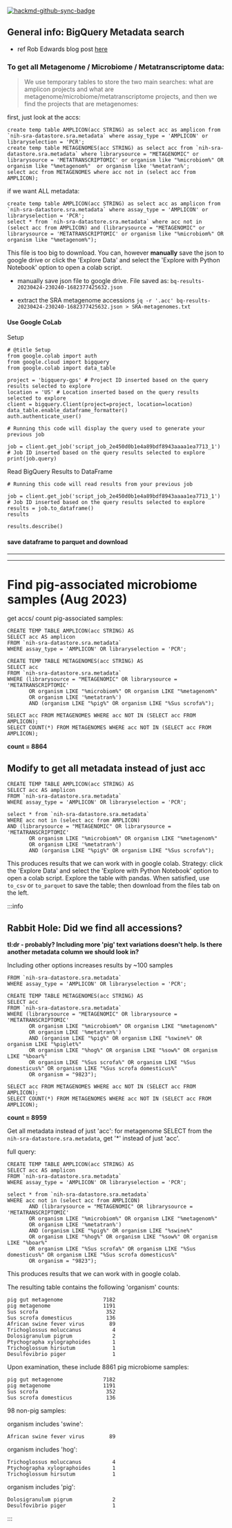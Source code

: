 [![hackmd-github-sync-badge](https://hackmd.io/Z-DERt3HTxG9nVIeX3wNZA/badge)](https://hackmd.io/Z-DERt3HTxG9nVIeX3wNZA)

## General info: BigQuery Metadata search

- ref Rob Edwards blog post [here](https://edwards.flinders.edu.au/identifying-metagenomes-from-the-sra-in-the-cloud/)

### To get all Metagenome / Microbiome / Metatranscriptome data: 
> We use temporary tables to store the two main searches: what are amplicon projects and what are metagenome/microbiome/metatranscriptome projects, and then we find the projects that are metagenomes:

first, just look at the accs:
```
create temp table AMPLICON(acc STRING) as select acc as amplicon from `nih-sra-datastore.sra.metadata` where assay_type = 'AMPLICON' or libraryselection = 'PCR';
create temp table METAGENOMES(acc STRING) as select acc from `nih-sra-datastore.sra.metadata` where librarysource = "METAGENOMIC" or librarysource = 'METATRANSCRIPTOMIC' or organism like "%microbiom%" OR organism like "%metagenom%"  or organism like '%metatran%';
select acc from METAGENOMES where acc not in (select acc from AMPLICON);
```

if we want ALL metadata:
```
create temp table AMPLICON(acc STRING) as select acc as amplicon from `nih-sra-datastore.sra.metadata` where assay_type = 'AMPLICON' or libraryselection = 'PCR';
select * from `nih-sra-datastore.sra.metadata` where acc not in (select acc from AMPLICON) and (librarysource = "METAGENOMIC" or librarysource = 'METATRANSCRIPTOMIC' or organism like "%microbiom%" OR organism like "%metagenom%");
```


This file is too big to download. You can, however **manually** save the json to google drive or click the 'Explore Data' and select the 'Explore with Python Notebook' option to open a colab script.

- manually save json file to google drive. File saved as: `bq-results-20230424-230240-1682377425632.json`

- extract the SRA metagenome accessions
`jq -r '.acc' bq-results-20230424-230240-1682377425632.json > SRA-metagenomes.txt`

#### Use Google CoLab

Setup
```
# @title Setup
from google.colab import auth
from google.cloud import bigquery
from google.colab import data_table

project = 'bigquery-gps' # Project ID inserted based on the query results selected to explore
location = 'US' # Location inserted based on the query results selected to explore
client = bigquery.Client(project=project, location=location)
data_table.enable_dataframe_formatter()
auth.authenticate_user()
```

```
# Running this code will display the query used to generate your previous job

job = client.get_job('script_job_2e450d0b1e4a89bdf8943aaaa1ea7713_1') # Job ID inserted based on the query results selected to explore
print(job.query)
```

Read BigQuery Results to DataFrame
```
# Running this code will read results from your previous job

job = client.get_job('script_job_2e450d0b1e4a89bdf8943aaaa1ea7713_1') # Job ID inserted based on the query results selected to explore
results = job.to_dataframe()
results
```

```
results.describe()
```

#### save dataframe to parquet and download

---
---

# Find pig-associated microbiome samples (Aug 2023)

get accs/ count pig-associated samples:

```
CREATE TEMP TABLE AMPLICON(acc STRING) AS 
SELECT acc AS amplicon 
FROM `nih-sra-datastore.sra.metadata` 
WHERE assay_type = 'AMPLICON' OR libraryselection = 'PCR';

CREATE TEMP TABLE METAGENOMES(acc STRING) AS 
SELECT acc 
FROM `nih-sra-datastore.sra.metadata` 
WHERE (librarysource = "METAGENOMIC" OR librarysource = 'METATRANSCRIPTOMIC' 
       OR organism LIKE "%microbiom%" OR organism LIKE "%metagenom%" 
       OR organism LIKE '%metatran%')
       AND (organism LIKE "%pig%" OR organism LIKE "%Sus scrofa%");

SELECT acc FROM METAGENOMES WHERE acc NOT IN (SELECT acc FROM AMPLICON);
SELECT COUNT(*) FROM METAGENOMES WHERE acc NOT IN (SELECT acc FROM AMPLICON);
```
**count = 8864**

## Modify to get all metadata instead of just acc

```
CREATE TEMP TABLE AMPLICON(acc STRING) AS 
SELECT acc AS amplicon 
FROM `nih-sra-datastore.sra.metadata` 
WHERE assay_type = 'AMPLICON' OR libraryselection = 'PCR';

select * from `nih-sra-datastore.sra.metadata`
WHERE acc not in (select acc from AMPLICON) 
AND (librarysource = "METAGENOMIC" OR librarysource = 'METATRANSCRIPTOMIC' 
       OR organism LIKE "%microbiom%" OR organism LIKE "%metagenom%" 
       OR organism LIKE '%metatran%')
       AND (organism LIKE "%pig%" OR organism LIKE "%Sus scrofa%");
```

This produces results that we can work with in google colab. Strategy: click the 'Explore Data' and select the 'Explore with Python Notebook' option to open a colab script. Explore the table with pandas. When satisfied, use `to_csv` or `to_parquet` to save the table; then download from the files tab on the left.


:::info

## Rabbit Hole: Did we find all accessions?

**tl:dr - probably? Including more 'pig' text variations doesn't help. Is there another metadata column we should look in?**

Including other options increases results by ~100 samples

```
FROM `nih-sra-datastore.sra.metadata` 
WHERE assay_type = 'AMPLICON' OR libraryselection = 'PCR';

CREATE TEMP TABLE METAGENOMES(acc STRING) AS 
SELECT acc 
FROM `nih-sra-datastore.sra.metadata` 
WHERE (librarysource = "METAGENOMIC" OR librarysource = 'METATRANSCRIPTOMIC' 
       OR organism LIKE "%microbiom%" OR organism LIKE "%metagenom%" 
       OR organism LIKE '%metatran%')
       AND (organism LIKE "%pig%" OR organism LIKE "%swine%" OR organism LIKE "%piglet%"
       OR organism LIKE "%hog%" OR organism LIKE "%sow%" OR organism LIKE "%boar%" 
       OR organism LIKE "%Sus scrofa%" OR organism LIKE "%Sus domesticus%" OR organism LIKE "%Sus scrofa domesticus%" 
       OR organism = "9823");

SELECT acc FROM METAGENOMES WHERE acc NOT IN (SELECT acc FROM AMPLICON);
SELECT COUNT(*) FROM METAGENOMES WHERE acc NOT IN (SELECT acc FROM AMPLICON);
```

**count = 8959**

Get all metadata instead of just 'acc':
for metagenome SELECT from the `nih-sra-datastore.sra.metadata`, get '*' instead of just 'acc'.

full query:

```
CREATE TEMP TABLE AMPLICON(acc STRING) AS 
SELECT acc AS amplicon 
FROM `nih-sra-datastore.sra.metadata` 
WHERE assay_type = 'AMPLICON' OR libraryselection = 'PCR';

select * from `nih-sra-datastore.sra.metadata`
WHERE acc not in (select acc from AMPLICON) 
       AND (librarysource = "METAGENOMIC" OR librarysource = 'METATRANSCRIPTOMIC' 
       OR organism LIKE "%microbiom%" OR organism LIKE "%metagenom%" 
       OR organism LIKE '%metatran%')
       AND (organism LIKE "%pig%" OR organism LIKE "%swine%"
       OR organism LIKE "%hog%" OR organism LIKE "%sow%" OR organism LIKE "%boar%" 
       OR organism LIKE "%Sus scrofa%" OR organism LIKE "%Sus domesticus%" OR organism LIKE "%Sus scrofa domesticus%" 
       OR organism = "9823");
```

This produces results that we can work with in google colab.

The resulting table contains the following 'organism' counts:

```
pig gut metagenome             7182
pig metagenome                 1191
Sus scrofa                      352
Sus scrofa domesticus           136
African swine fever virus        89
Trichoglossus moluccanus          4
Dolosigranulum pigrum             2
Ptychographa xylographoides       1
Trichoglossum hirsutum            1
Desulfovibrio piger               1
```

Upon examination, these include 8861 pig microbiome samples:
```
pig gut metagenome             7182
pig metagenome                 1191
Sus scrofa                      352
Sus scrofa domesticus           136
```

98 non-pig samples:

organism includes 'swine':
```
African swine fever virus        89
```
organism includes 'hog':
```
Trichoglossus moluccanus          4
Ptychographa xylographoides       1
Trichoglossum hirsutum            1

```
organism includes 'pig':
```
Dolosigranulum pigrum             2
Desulfovibrio piger               1
```
:::





